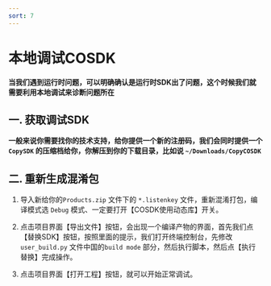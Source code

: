 ```yaml
---
sort: 7
---
```


# 本地调试COSDK
**当我们遇到运行时问题，可以明确确认是运行时SDK出了问题，这个时候我们就需要利用本地调试来诊断问题所在**

## 一. 获取调试SDK
**一般来说你需要找你的技术支持，给你提供一个新的注册码，我们会同时提供一个 `CopySDK` 的压缩档给你，你解压到你的下载目录，比如说 `~/Downloads/CopyCOSDK`**

## 二. 重新生成混淆包
1. 导入新给你的`Products.zip` 文件下的 `*.listenkey` 文件，重新混淆打包，编译模式选 `Debug` 模式、一定要打开【COSDK使用动态库】开关。

2. 点击项目界面【导出文件】按钮，会出现一个编译产物的界面，首先我们点【替换SDK】按钮，按照里面的提示，我们打开终端控制台，先修改 `user_build.py` 文件中国的`build mode` 部分，然后执行脚本，然后点【执行替换】完成操作。

3. 点击项目界面【打开工程】按钮，就可以开始正常调试。
